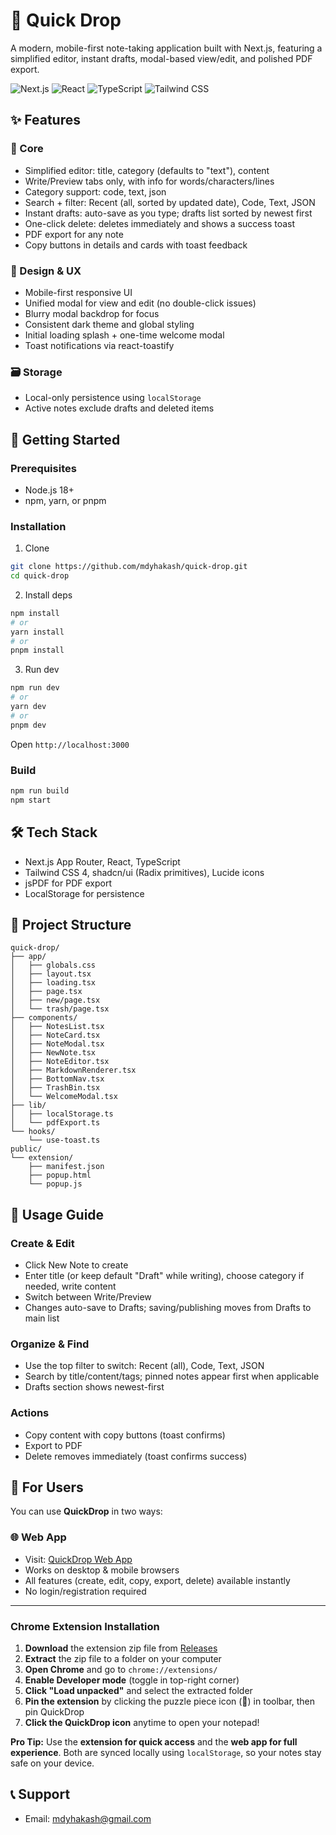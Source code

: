 # 📓 Quick Drop

A modern, mobile-first note-taking application built with Next.js, featuring a simplified editor, instant drafts, modal-based view/edit, and polished PDF export.

![Next.js](https://img.shields.io/badge/Next.js-15-black?style=for-the-badge&logo=next.js)
![React](https://img.shields.io/badge/React-19-blue?style=for-the-badge&logo=react)
![TypeScript](https://img.shields.io/badge/TypeScript-5-blue?style=for-the-badge&logo=typescript)
![Tailwind CSS](https://img.shields.io/badge/Tailwind_CSS-4-black?style=for-the-badge&logo=tailwind-css)

## ✨ Features

### 🎯 Core

- Simplified editor: title, category (defaults to "text"), content
- Write/Preview tabs only, with info for words/characters/lines
- Category support: code, text, json
- Search + filter: Recent (all, sorted by updated date), Code, Text, JSON
- Instant drafts: auto-save as you type; drafts list sorted by newest first
- One-click delete: deletes immediately and shows a success toast
- PDF export for any note
- Copy buttons in details and cards with toast feedback

### 🎨 Design & UX

- Mobile-first responsive UI
- Unified modal for view and edit (no double-click issues)
- Blurry modal backdrop for focus
- Consistent dark theme and global styling
- Initial loading splash + one-time welcome modal
- Toast notifications via react-toastify

### 🗃️ Storage

- Local-only persistence using `localStorage`
- Active notes exclude drafts and deleted items


## 🚀 Getting Started

### Prerequisites

- Node.js 18+
- npm, yarn, or pnpm

### Installation

1. Clone

```bash
git clone https://github.com/mdyhakash/quick-drop.git
cd quick-drop
```

2. Install deps

```bash
npm install
# or
yarn install
# or
pnpm install
```

3. Run dev

```bash
npm run dev
# or
yarn dev
# or
pnpm dev
```

Open `http://localhost:3000`

### Build

```bash
npm run build
npm start
```

## 🛠️ Tech Stack

- Next.js App Router, React, TypeScript
- Tailwind CSS 4, shadcn/ui (Radix primitives), Lucide icons
- jsPDF for PDF export
- LocalStorage for persistence


## 📁 Project Structure

```
quick-drop/
├── app/
│   ├── globals.css
│   ├── layout.tsx
│   ├── loading.tsx
│   ├── page.tsx
│   ├── new/page.tsx
│   └── trash/page.tsx
├── components/
│   ├── NotesList.tsx
│   ├── NoteCard.tsx
│   ├── NoteModal.tsx
│   ├── NewNote.tsx
│   ├── NoteEditor.tsx
│   ├── MarkdownRenderer.tsx
│   ├── BottomNav.tsx
│   ├── TrashBin.tsx
│   └── WelcomeModal.tsx
├── lib/
│   ├── localStorage.ts
│   └── pdfExport.ts
└── hooks/
    └── use-toast.ts
public/
└── extension/
    ├── manifest.json
    ├── popup.html
    └── popup.js
```
## 📱 Usage Guide

### Create & Edit

- Click New Note to create
- Enter title (or keep default "Draft" while writing), choose category if needed, write content
- Switch between Write/Preview
- Changes auto-save to Drafts; saving/publishing moves from Drafts to main list

### Organize & Find

- Use the top filter to switch: Recent (all), Code, Text, JSON
- Search by title/content/tags; pinned notes appear first when applicable
- Drafts section shows newest-first

### Actions

- Copy content with copy buttons (toast confirms)
- Export to PDF
- Delete removes immediately (toast confirms success)

## 🚀 For Users 
You can use **QuickDrop** in two ways:
### 🌐 Web App
- Visit: [QuickDrop Web App](https://quick-drop-xi.vercel.app/)  
- Works on desktop & mobile browsers  
- All features (create, edit, copy, export, delete) available instantly  
- No login/registration required  

---

### Chrome Extension Installation
1. **Download** the extension zip file from [Releases](https://github.com/mdyhakash/quick-drop/releases)
2. **Extract** the zip file to a folder on your computer
3. **Open Chrome** and go to `chrome://extensions/`
4. **Enable Developer mode** (toggle in top-right corner)
5. **Click "Load unpacked"** and select the extracted folder
6. **Pin the extension** by clicking the puzzle piece icon (🧩) in toolbar, then pin QuickDrop
7. **Click the QuickDrop icon** anytime to open your notepad!

**Pro Tip:** Use the **extension for quick access** and the **web app for full experience**. Both are synced locally using `localStorage`, so your notes stay safe on your device.


## 📞 Support

- Email: mdyhakash@gmail.com